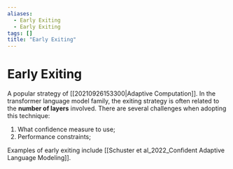 ```yaml
---
aliases:
  - Early Exiting
  - Early Exiting
tags: []
title: "Early Exiting"
---
```


# Early Exiting

A popular strategy of [[20210926153300|Adaptive Computation]]. In the transformer language model family, the exiting strategy is often related to the **number of layers** involved. There are several challenges when adopting this technique:
1. What confidence measure to use;
2. Performance constraints;

Examples of early exiting include [[Schuster et al_2022_Confident Adaptive Language Modeling]].